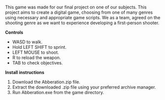This game was made for our final project on one of our subjects. This project aims to create a digital game, choosing from one of many genres using necessary and appropriate game scripts. We as a team, agreed on the shooting genre as we want to experience developing a first-person shooter.



**Controls**
  - WASD to walk.
  - Hold LEFT SHIFT to sprint.
  - LEFT MOUSE to shoot.
  - R to reload the weapon.
  - TAB to check objectives.



**Install instructions**
  1. Download the Abberation.zip file.
  2. Extract the downloaded .zip file using your preferred archive manager.
  3. Run Abberation.exe from the game directory.
